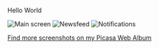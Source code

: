 Hello World

![Main screen](https://lh3.googleusercontent.com/-3HXkZr2qj1c/T8ubBIE_CTI/AAAAAAAAJHg/PX2rLz2pfbc/s128/Screenshot_2012-06-03-19-12-20.png) ![Newsfeed](https://lh4.googleusercontent.com/-o4QJSN49TE0/T8t3s6wVTzI/AAAAAAAAJGs/csXjF57Oo4c/s128/Screenshot_2012-06-03-16-32-29.png) ![Notifications](https://lh5.googleusercontent.com/-1eeMfJx_GGs/T8uhXEIRQ0I/AAAAAAAAJHw/KfEw0qf3zyc/s128/Screenshot_2012-06-03-19-39-19.png)

[Find more screenshots on my Picasa Web Album](https://picasaweb.google.com/111977745857334787473/FriendicaForAndroidApp?authuser=0&feat=directlink)
